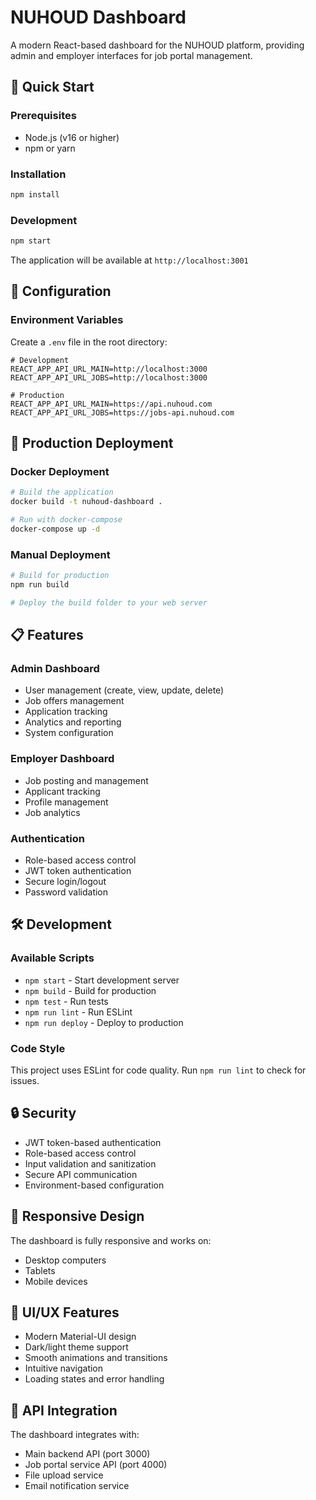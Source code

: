 # NUHOUD Dashboard

A modern React-based dashboard for the NUHOUD platform, providing admin and employer interfaces for job portal management.

## 🚀 Quick Start

### Prerequisites

- Node.js (v16 or higher)
- npm or yarn

### Installation

```bash
npm install
```

### Development

```bash
npm start
```

The application will be available at `http://localhost:3001`

## 🔧 Configuration

### Environment Variables

Create a `.env` file in the root directory:

```env
# Development
REACT_APP_API_URL_MAIN=http://localhost:3000
REACT_APP_API_URL_JOBS=http://localhost:3000

# Production
REACT_APP_API_URL_MAIN=https://api.nuhoud.com
REACT_APP_API_URL_JOBS=https://jobs-api.nuhoud.com
```

## 🚀 Production Deployment

### Docker Deployment

```bash
# Build the application
docker build -t nuhoud-dashboard .

# Run with docker-compose
docker-compose up -d
```

### Manual Deployment

```bash
# Build for production
npm run build

# Deploy the build folder to your web server
```

## 📋 Features

### Admin Dashboard

- User management (create, view, update, delete)
- Job offers management
- Application tracking
- Analytics and reporting
- System configuration

### Employer Dashboard

- Job posting and management
- Applicant tracking
- Profile management
- Job analytics

### Authentication

- Role-based access control
- JWT token authentication
- Secure login/logout
- Password validation

## 🛠️ Development

### Available Scripts

- `npm start` - Start development server
- `npm build` - Build for production
- `npm test` - Run tests
- `npm run lint` - Run ESLint
- `npm run deploy` - Deploy to production

### Code Style

This project uses ESLint for code quality. Run `npm run lint` to check for issues.

## 🔒 Security

- JWT token-based authentication
- Role-based access control
- Input validation and sanitization
- Secure API communication
- Environment-based configuration

## 📱 Responsive Design

The dashboard is fully responsive and works on:

- Desktop computers
- Tablets
- Mobile devices

## 🎨 UI/UX Features

- Modern Material-UI design
- Dark/light theme support
- Smooth animations and transitions
- Intuitive navigation
- Loading states and error handling

## 🔄 API Integration

The dashboard integrates with:

- Main backend API (port 3000)
- Job portal service API (port 4000)
- File upload service
- Email notification service
